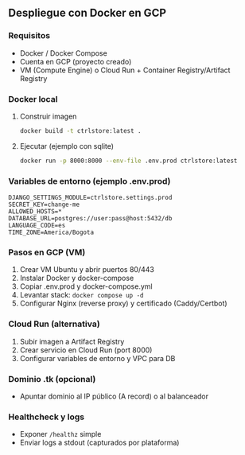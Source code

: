 ## Despliegue con Docker en GCP

### Requisitos
- Docker / Docker Compose
- Cuenta en GCP (proyecto creado)
- VM (Compute Engine) o Cloud Run + Container Registry/Artifact Registry

### Docker local
1. Construir imagen
   ```bash
   docker build -t ctrlstore:latest .
   ```
2. Ejecutar (ejemplo con sqlite)
   ```bash
   docker run -p 8000:8000 --env-file .env.prod ctrlstore:latest
   ```

### Variables de entorno (ejemplo .env.prod)
```
DJANGO_SETTINGS_MODULE=ctrlstore.settings.prod
SECRET_KEY=change-me
ALLOWED_HOSTS=*
DATABASE_URL=postgres://user:pass@host:5432/db
LANGUAGE_CODE=es
TIME_ZONE=America/Bogota
``` 

### Pasos en GCP (VM)
1. Crear VM Ubuntu y abrir puertos 80/443
2. Instalar Docker y docker-compose
3. Copiar .env.prod y docker-compose.yml
4. Levantar stack: `docker compose up -d`
5. Configurar Nginx (reverse proxy) y certificado (Caddy/Certbot)

### Cloud Run (alternativa)
1. Subir imagen a Artifact Registry
2. Crear servicio en Cloud Run (port 8000)
3. Configurar variables de entorno y VPC para DB

### Dominio .tk (opcional)
- Apuntar dominio al IP público (A record) o al balanceador

### Healthcheck y logs
- Exponer `/healthz` simple
- Enviar logs a stdout (capturados por plataforma)



